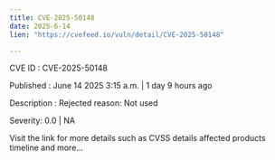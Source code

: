 ```yaml
---
title: CVE-2025-50148
date: 2025-6-14
lien: "https://cvefeed.io/vuln/detail/CVE-2025-50148"

---
```


CVE ID : CVE-2025-50148

Published :  June 14
2025
3:15 a.m. | 1 day
9 hours ago

Description : Rejected reason: Not used

Severity: 0.0 | NA

Visit the link for more details
such as CVSS details
affected products
timeline
and more...
